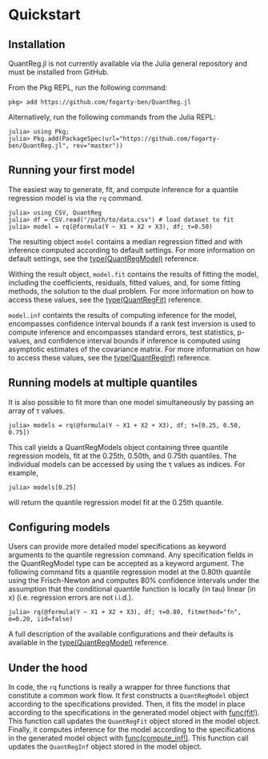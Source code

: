 # Quickstart

## Installation

QuantReg.jl is not currently available via the Julia general repository and must be
installed from GitHub.

From the Pkg REPL, run the following command:

```
pkg> add https://github.com/fogarty-ben/QuantReg.jl
```
Alternatively, run the following commands from the Julia REPL:

```
julia> using Pkg;  
julia> Pkg.add(PackageSpec(url="https://github.com/fogarty-ben/QuantReg.jl", rev="master"))
```

## Running your first model

The easiest way to generate, fit, and compute inference for a quantile regression model is
via the `rq` command.

```
julia> using CSV, QuantReg
julia> df = CSV.read("/path/to/data.csv") # load dataset to fit
julia> model = rq(@formula(Y ~ X1 + X2 + X3), df; τ=0.50)
```

The resulting object `model` contains a median regression fitted and with inference computed
according to default settings. For more information on default settings, see the [type(QuantRegModel)](@ref) reference.

Withing the result object, `model.fit` contains the results of fitting the model, including
the coefficients, residuals, fitted values, and, for some fitting methods, the solution to
the dual problem. For more information on how to access these values, see the [type(QuantRegFit)](@ref) reference.

`model.inf` containts the results of computing inference for the model, encompasses confidence interval bounds if a rank test inversion is used to compute inference
and encompasses standard errors, test statistics, p-values, and confidence interval bounds
if inference is computed using asymptotic estimates of the covariance matrix.  For more information on how to access these values, see the [type(QuantRegInf)](@ref) reference.

## Running models at multiple quantiles

It is also possible to fit more than one model simultaneously by passing an array of τ 
values. 

```
julia> models = rq(@formula(Y ~ X1 + X2 + X3), df; τ=[0.25, 0.50, 0.75])
```

This call yields a QuantRegModels object containing three quantile regression models, fit at
the 0.25th, 0.50th, and 0.75th quantiles. The individual models can be accessed by using the
τ values as indices. For example,

```
julia> models[0.25]
```

will return the quantile regression model fit at the 0.25th quantile.

## Configuring models

Users can provide more detailed model specifications as keyword arguments to the quantile
regression command. Any specification fields in the QuantRegModel type can be accepted as a
keyword argument. The following command fits a quantile regression model at the 0.80th
quantile using the Frisch-Newton and computes 80% confidence intervals under the assumption
that the conditional quantile function is locally (in tau) linear (in x) (i.e. regression
errors are not i.i.d.).

```
julia> rq(@formula(Y ~ X1 + X2 + X3), df; τ=0.80, fitmethod="fn", α=0.20, iid=false)
```

A full description of the available configurations and their defaults is available in the
[type(QuantRegModel)](@ref) reference.

## Under the hood

In code, the `rq` functions is really a wrapper for three functions that constitute a common
work flow. It first constructs a `QuantRegModel` object according to the specifications
provided. Then, it fits the model in place according to the specifications in the generated
model object with [func(fit!)](@ref). This function call updates the `QuantRegFit`
object stored in the model object. Finally, it computes inference for the model according to
the specifications in the generated model object with [func(compute_inf!)](@ref). This
function call updates the `QuantRegInf` object stored in the model object.